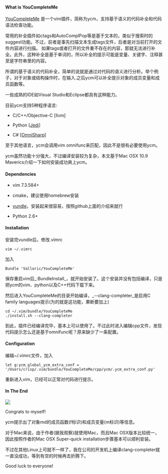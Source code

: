 #### What is YouCompleteMe

[YouCompleteMe](https://github.com/Valloric/YouCompleteMe) 是一个vim插件，简称为ycm，支持基于语义的代码补全和代码语法检查功能。

常用的补全插件如ctags和AutoComplPop等是基于文本的，类似于搜索时的suggest功能。不过，前者是事先扫描文本生成tags文件，后者是对当前打开的文件内容进行扫描。
如果tags或者打开的文件重不存在的内容，那就无法进行补全。此外，这种补全是基于单词的，所以补全的提示可能是变量、关键字、注释甚至是字符串里的内容。

所谓的基于语义的代码补全，简单的说就是通过对代码的语义进行分析。举个例子，对于对象或结构操作时，在输入.之后ycm可以补全提示对象的成员变量和成员函数等。

一些成熟的IDE如Visual Studio和Eclipse都具有这种能力。

目前ycm支持5种程序语言:

* C/C++/Objective-C \[llvm\]

* Python \[[Jedi](https://github.com/davidhalter/jedi)\]
    
* C# \[[OmniSharp](https://github.com/nosami/OmniSharpServer)\]

至于其他语言，ycm会调用vim omnifunc来匹配，因此不是很有必要使用ycm。

ycm虽然功能十分强大，不过编译安装较为复杂，本文基于Mac OSX 10.9 Maverics介绍一下如何安装成功爽上ycm。

#### Dependencies

* vim 7.3.584+ 

* cmake，建议使用homebrew安装

* [vundle](https://github.com/gmarik/Vundle.vim)，安装起来很容易，按照github上面的介绍来就行

* Python 2.6+

#### Installation

安装完vundle后，修改.vimrc

    vim ~/.vimrc

加入
    
    Bundle 'Valloric/YouCompleteMe'

保存重启vim后_:BundleInstall_，就开始安装了。这个安装并没有包括编译，只是把ycm的vim、python以及C++代码下载下来。

然后进入YouCompleteMe的目录开始编译，_--clang-completer_是启用C family languages提示(为的就是这功能，果断要加上)

    cd ~/.vim/bundle/YouCompleteMe
    ./install.sh --clang-completer

到此，插件已经编译完毕，基本上可以使用了。不过此时进入编辑cpp文件，发现代码提示怎么还是基于omnifunc呢？原来缺少了一条配置。

#### Configuration

编辑~/.vimrc文件，加入

    let g:ycm_global_ycm_extra_conf = '/Users/crisp/.vim/bundle/YouCompleteMe/cpp/ycm/.ycm_extra_conf.py'

重新进入vim，已经可以正常对代码进行提示。

#### In The End

![](http://crispgm.github.io/image/ycm.png)

Congrats to myself! 

ycm提示出了对象md的成员函数(f标识)和成员变量(m标识)等信息。

对于Mac来说，由于作者(据我观察)就使用Mac，而且Mac OSX版本比较统一，因此按照作者的Mac OSX Super-quick installation步骤基本可以顺利安装。

不过在其他Linux上可就不一样了，我在公司的开发机上编译clang-completer就一直没成功，等到有空的时候再去折腾下。

Good luck to everyone!
